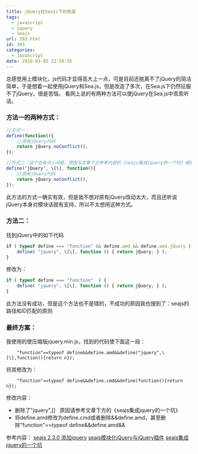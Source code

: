 ```yaml
---
title: jQuery在Seajs下的改造
tags:
  - javascript
  - jquery
  - seajs
url: 393.html
id: 393
categories:
  - JavaScript
date: 2016-01-05 22:50:55
---
```


总感觉用上模块化，js代码才显得高大上一点，可是目前还脱离不了jQuery的简洁简单，于是想着一起使用jQuery和Sea.js，但是改造了多次，在Sea.js下仍然征服不了jQuery，很是苦恼。 看网上说的有两种方法可以使jQuery在Sea.js中乖乖听话。
<!-- more -->
### 方法一的两种方式：
```js
//方式一：
define(function(){
    //原有jQuery代码
    return jQuery.noConflict();
});

//方式二：这个会有点小问题，原因与文章下方参考内容的《seajs集成jquery的一个坑》相同
define(‘jQuery’, \[\], function(){
    //原有jQuery代码
    return jQuery.noConflict();
});
```
此方法的方式一确实有效，但是我不想对原有jQuery改动太大，而且还听说jQuery本身对模块话就有支持，所以不太想用这种方式。

### 方法二：

找到jQuery中的如下代码
```js
if ( typeof define === "function" && define.amd && define.amd.jQuery ) {
	define( "jquery", \[\], function () { return jQuery; } );
}
```
修改为：
```js
if ( typeof define === "function"  ) {
	define( "jquery", \[\], function () { return jQuery; } );
}
```
此方法没有成功，但是这个方法也不是错的，不成功的原因我也搜到了：seajs的路径和ID匹配的原则

### 最终方案：

我使用的使压缩版jquery.min.js，找到的代码使下面这一段：

        "function"==typeof define&&define.amd&&define("jquery",\[\],function(){return n});

将其修改为：

        "function"==typeof define&&define.cmd&&define(function(){return n});

修改内容：

*   删除了"jquery",\[\]   原因请参考文章下方的《seajs集成jquery的一个坑》
*   将define.amd修改为define.cmd或者删除&&define.amd，甚至删除"function"==typeof define&&define.amd&&

参考内容： 
[seajs 2.3.0 添加jquery](http://blog.csdn.net/uikoo9/article/details/37995129) 
[seajs模块化jQuery与jQuery插件](http://julabs.com/blog/seajs-jquery-and-plugins/) 
[seajs集成jquery的一个坑](http://www.cnblogs.com/hongchenok/p/3923876.html)